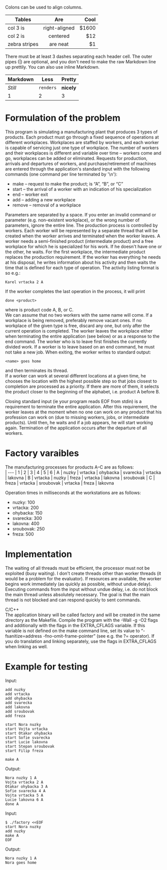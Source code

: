Colons can be used to align columns.

| Tables        | Are           | Cool  |
| ------------- |:-------------:| -----:|
| col 3 is      | right-aligned | $1600 |
| col 2 is      | centered      |   $12 |
| zebra stripes | are neat      |    $1 |

There must be at least 3 dashes separating each header cell.
The outer pipes (|) are optional, and you don't need to make the 
raw Markdown line up prettily. You can also use inline Markdown.

Markdown | Less | Pretty
--- | --- | ---
*Still* | `renders` | **nicely**
1 | 2 | 3
# Formulation of the problem 

This program is simulating a manufacturing plant that produces 3 types of products. Each product must go through a fixed sequence of operations at different workplaces. 
Workplaces are staffed by workers, and each worker is capable of servicing just one type of workplace. The number of workers and their workplaces is different and variable 
over time – workers come and go, workplaces can be added or eliminated. Requests for production, arrivals and departures of workers, and purchase/retirement of machines 
are entered through the application's standard input with the following commands (one command per line terminated by '\n'):<br />

- make <product> – request to make the product; <product> is “A”, “B”, or “C”
- start <name> <workplace> – the arrival of a worker with an indication of his specialization
- end <name> – worker exit
- add <workplace> – adding a new workplace
- remove <workplace> – removal of a workplace

Parameters are separated by a space. If you enter an invalid command or parameter (e.g. non-existent workplace), or the wrong number of parameters, ignore the entire line.
The production process is controlled by workers. Each worker will be represented by a separate thread that will be created when the worker arrives and terminated when the worker leaves.
A worker needs a semi-finished product (intermediate product) and a free workplace for which he is specialized for his work. If he doesn't have one or the other, he waits. 
For the first workplace, the intermediate product replaces the production requirement. If the worker has everything he needs at his disposal, he writes information about his 
activity and then waits the time that is defined for each type of operation. The activity listing format is <name> <job> <step> <product> so e.g.: <br />
```
Karel vrtacka 2 A
```
If the worker completes the last operation in the process, it will print
```
done <product>
```
where <product> is product code A, B, or C.<br />
We can assume that no two workers with the same name will come. If a workplace is being removed, preferably remove vacant ones. If no workplace of the given type is free, discard any one, but only after the current operation is completed.
The worker leaves the workplace either when terminating the entire application (see below) or as a response to the end command. The worker who is to leave first finishes the currently divided work. If a worker is to leave based on an end 
command, he must not take a new job. When exiting, the worker writes to standard output:<br />
```
<name> goes home
```
and then terminates its thread.<br />
If a worker can work at several different locations at a given time, he chooses the location with the highest possible step so that jobs closest to completion are processed as a priority. 
If there are more of them, it selects the product closer to the beginning of the alphabet, i.e. product A before B.

Closing standard input (ie your program reads EOF from stdin) is a requirement to terminate the entire application. After this requirement, the worker leaves at the moment when no one can 
work on any product that his profession can work on (due to missing workers, jobs, or intermediate products). Until then, he waits and if a job appears, he will start working again. 
Termination of the application occurs after the departure of all workers.


# Factory varaibles

The manufacturing processes for products A–C are as follows:<br />
| --- | 1 | 2 | 3 | 4 | 5 | 6
| A | nuzky |	vrtacka |	ohybacka |	svarecka |	vrtacka |	lakovna
| B | vrtacka |	nuzky |	freza |	vrtacka |	lakovna |	sroubovak
| C | freza |	vrtacka |	sroubovak |	vrtacka |	freza |	lakovna

Operation times in milliseconds at the workstations are as follows:<br />
* nuzky: 100
* vrtacka: 200
* ohybacka: 150
* svarecka: 300
* lakovna: 400
* sroubovak: 250
* freza: 500

# Implementation 

The waiting of all threads must be efficient, the processor must not be exploited (busy waiting).
I don't create threads other than worker threads (it would be a problem for the evaluator).
If resources are available, the worker begins work immediately (as quickly as possible, without undue delay).
Executing commands from the input without undue delay, i.e. do not block the main thread unless absolutely necessary. The goal is that the main thread is not blocked and can respond quickly to sent commands.<br />

C/C++<br />
The application binary will be called factory and will be created in the same directory as the Makefile.
Compile the program with the -Wall -g -O2 flags and additionally with the flags in the EXTRA_CFLAGS variable. If this variable is not defined on the make command line, set its value to “-fsanitize=address -fno-omit-frame-pointer” 
(see e.g. the ?= operator). If you do translation and linking separately, use the flags in EXTRA_CFLAGS when linking as well.

# Example for testing 

Input:
```
add nuzky
add vrtacka
add ohybacka
add svarecka
add lakovna
add sroubovak
add freza

start Nora nuzky
start Vojta vrtacka
start Otakar ohybacka
start Sofie svarecka
start Lucie lakovna
start Stepan sroubovak
start Filip freza

make A
```
Output:
```
Nora nuzky 1 A
Vojta vrtacka 2 A
Otakar ohybacka 3 A
Sofie svarecka 4 A
Vojta vrtacka 5 A
Lucie lakovna 6 A
done A
```
Input:
```
$ ./factory <<EOF
start Nora nuzky
add nuzky
make A
EOF
```
Output:
```
Nora nuzky 1 A
Nora goes home
```
